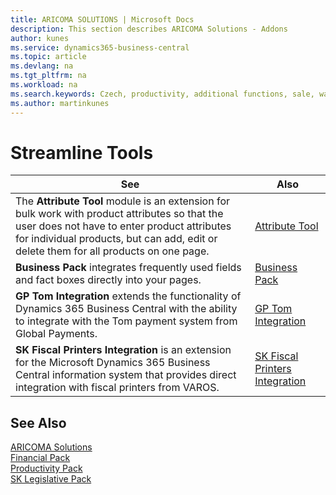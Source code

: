```yaml
---
title: ARICOMA SOLUTIONS | Microsoft Docs
description: This section describes ARICOMA Solutions - Addons
author: kunes
ms.service: dynamics365-business-central
ms.topic: article
ms.devlang: na
ms.tgt_pltfrm: na
ms.workload: na
ms.search.keywords: Czech, productivity, additional functions, sale, warehouse, invoicing, barcode, claims, transportation, workflow
ms.author: martinkunes
---
```



# Streamline Tools

|See|Also|  
|-|-| 
|The **Attribute Tool** module is an extension for bulk work with product attributes so that the user does not have to enter product attributes for individual products, but can add, edit or delete them for all products on one page.|[Attribute Tool](attribute-tool.md)|
|**Business Pack** integrates frequently used fields and fact boxes directly into your pages.|[Business Pack](Business-Pack.md)|
|**GP Tom Integration** extends the functionality of Dynamics 365 Business Central with the ability to integrate with the Tom payment system from Global Payments.|[GP Tom Integration](GPTom-Integration.md)|
|**SK Fiscal Printers Integration** is an extension for the Microsoft Dynamics 365 Business Central information system that provides direct integration with fiscal printers from VAROS.|[SK Fiscal Printers Integration](SK-FiscalPrinters-Integration.md)|


## See Also
[ARICOMA Solutions](../index.md)  
[Financial Pack](../FinancialPack/finance-pack.md)  
[Productivity Pack](../ProductivityPack/productivity-pack.md)  
[SK Legislative Pack](../SK/sk-legislative-pack.md)

